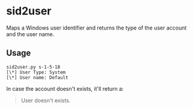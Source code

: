 # sid2user
Maps a Windows user identifier and returns the type of the user account and the user name.

## Usage
```
sid2user.py s-1-5-18
[\*] User Type: System
[\*] User name: Default
```

In case the account doesn't exists, it'll return a:
> User doesn't exists.
